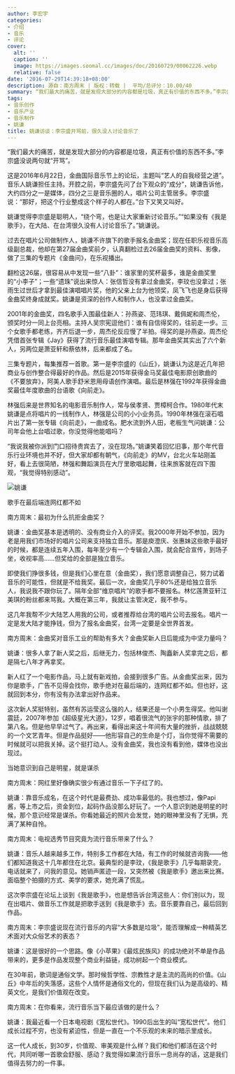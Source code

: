 ```yaml
---
author: 李宏宇
categories:
- 介绍
- 音乐
- 评论
cover:
  alt: ''
  caption: ''
  image: https://images.soomal.cc/images/doc/20160729/00062226.webp
  relative: false
date: '2016-07-29T14:39:18+08:00'
description: 源自：南方周末 | 版权：转载 |  平均/总评分：10.00/40
summary: “我们最大的痛苦，就是发现大部分的内容都是垃圾，真正有价值的东西不多。”李宗盛没说两句就“开骂”。这是2016年6月22日，金曲国际音乐节上的论坛，主题叫“艺人的自我经营之道”。音乐人姚谦担任主持。开腔之前，李宗盛先问了台下观众的“成分”……
tags:
- 音乐创作
- 音乐产业
- 音乐制作
- 姚谦
title: 姚谦访谈：李宗盛开骂前，很久没人讨论音乐了
---
```


“我们最大的痛苦，就是发现大部分的内容都是垃圾，真正有价值的东西不多。”李宗盛没说两句就“开骂”。

这是2016年6月22日，金曲国际音乐节上的论坛，主题叫“艺人的自我经营之道”。音乐人姚谦担任主持。开腔之前，李宗盛先问了台下观众的“成分”，姚谦告诉他，大约四分之一是媒体，四分之三是音乐圈的人，唱片公司主管居多。李宗盛说：“那好，把这个行业整成这个样子的人都在。”台下又笑又叫好。

姚谦觉得李宗盛是聪明人，“绕个弯，也是让大家重新讨论音乐。”“如果没有《我是歌手》，在大陆、在台湾很久没有人讨论音乐了。”姚谦说。

过去在唱片公司做制作人，姚谦不许旗下的歌手报名金曲奖；现在任职乐视音乐高级副总裁，他却在第27届金曲奖前夕，认真翻检过去26届金曲奖的资料、影像，做了三集的专题片《金曲问》，在乐视播出。

翻检这26届，很容易从中发现一些“八卦”：谁家里的奖杯最多，谁是金曲奖里的“小李子”；一些“遗珠”说出来惊人：张信哲没有拿过金曲奖，李玟也没拿过；张雨生过世后才拿到最佳演唱唱片奖，他的父亲上台为他领奖，凤飞飞也是身后获得金曲奖终身成就奖。姚谦是资深的创作人和制作人，也没拿过金曲奖。

2001年的金曲奖，四名歌手入围最佳新人：孙燕姿、范玮琪、戴佩妮和周杰伦，颁奖时分一同上台亮相。主持人吴宗宪逗他们：谁有自信得奖的，往前走一步。三个女歌手都老练，齐齐后退一步，周杰伦反应慢了半拍。得奖的是孙燕姿。周杰伦凭借首张专辑《Jay》获得了流行音乐最佳演唱专辑。那年金曲奖其实出了六个新人，另两位是萧亚轩和蔡依林，后来都成了名。

三集专题片，每集推荐一首歌。第一是李宗盛的《山丘》，姚谦认为这是近几年把商业与创作整合得最好的作品。然后是2015年获得金马奖最佳电影原创歌曲的《不要放弃》，阿美人歌手舒米恩用母语创作演唱。最后是林强在1992年获得金曲奖最佳年度歌曲的台语歌《向前走》。

林强后来是世界知名的电影音乐制作人，常与侯孝贤、贾樟柯合作。1980年代末姚谦是点将唱片的一线制作人，林强是公司的小小业务员。1990年林强在滚石唱片出了第一张专辑《向前走》，一曲成名。肥水流到外人田，老板生气问姚谦：公司年会他上台唱过歌，你没觉得他能唱吗？

“我说我被你派到门口招待贵宾去了，没在现场。”姚谦笑着回忆旧事，那个年代音乐行业环境也并不好，但大家却都有朝气，《向前走》的MV，台北火车站刚盖好，看上去很简陋，林强和舞蹈演员在大厅里歌唱起舞，往来旅客就在四下围观，“我觉得特别感动”。

![姚谦](https://images.soomal.cc/images/doc/20160729/00062225.webp)





歌手在最后端连网红都不如

南方周末：最初为什么抗拒金曲奖？

姚谦：金曲奖基本是透明的、没有商业介入的评奖。我2000年开始不参加，因为老是用我们市场好的唱片公司来支持独立音乐。那是庾澄庆、张惠妹这些歌手最好的时候，都是连续五年入围，每年至少有一个专辑会入围，就会配合宣传，到场子坐，收视率高……但奖给的全部是独立音乐。

即使我们挣很多钱，但是我们心里在意（金曲奖），我们愿意调整自己，努力试着音乐的可能性，但就是不给我奖。最后一次，金曲奖几乎80%还是给独立音乐人，我说我不跟你玩了。隔年全部“维京唱片”的歌手都不要报名。林忆莲萧亚轩江美琪的粉丝都来骂我。大概在第三年，我就让主管决定，我不参与。

这几年我帮不少大陆艺人用我的公司，或者推荐给台湾的唱片公司去报名。唱片一定是发大陆才能挣钱，但为了报名金曲奖，台湾一定要是全世界首发。

南方周末：金曲奖对音乐工业的帮助有多大？金曲奖新人日后能成为中坚力量吗？

姚谦：很多人拿了新人奖之后，后继无力，包括林俊杰、陶矗新人奖拿完之后，都是隔七八年才再拿奖。

新人红了一个电影作品，马上就有新戏拍，会接到很多广告。从金曲奖出来，因为你是歌手，广告不见得会找你，歌手绝对在最后端的，连网红都不如。但也好，这就回到本分，你有没有办法拿出好作品来。

这次新人奖挺特别，虽然有苏运莹这么强的人，结果还是一个小男生得奖。他叫谢震廷，2007年参加《超级星光大道》，12岁，唱着很流气的张宇的那种情歌，排了第八名。但是他早早过气了。再出来，看得出来这十年间有大量的挫折，战战兢兢的一个文艺青年。但是作品挺好――他形容自己的生命是个灯，当你觉得不需要的时候就可以把我关掉。这个挺打动人。没有金曲奖，我也没有看到他，媒体也没出现过。

当她意识到自己是明星，就是谋杀

南方周末：网红里好像确实很少有通过音乐一下子红了的。

姚谦：靠音乐成名，在这个时代是最费劲、成功率最低的。我也想过，像Papi酱，等上市之后，资金到位，起码作品没那么好玩了。一个人意识到她是明星的时候，那个意识经常是谋杀。你看她最近的照片会发觉，她的眼神里没有了无惧，充满了某种自怜。

南方周末：电视选秀节目究竟为流行音乐带来了什么？

姚谦：音乐人越来越多工作，特别多工作都在大陆，有工作的时候就咨询我――他们都知道我这十几年都住在北京。最典型的是李玟，《我是歌手》几乎每期录完，电话就来了，问我的意见。她销声匿迹一段，又突然被《我是歌手》邀出来比赛。面临整个拍摄的方式、美学的要求，她充满了慌乱。

这次李宗盛在论坛上谈到《我是歌手》，也是想告诉台湾这些人：你们别以为，现在出唱片、做音乐工作就是把歌手送到《我是歌手》去。音乐要靠自己，最后回到作品。

南方周末：李宗盛说现在流行音乐的内容“大多数是垃圾”，能否理解成一种精英艺术面对大众俗艺术的表态？

姚谦：这是很好的一个思路。像《小苹果》《最炫民族风》的成功绝对不单是作品带来的，更多是作品发现整个商业利益链，成功树起一个商业模式。

在30年前，歌词是通俗文学。那时候哲学性、宗教性才是主流的高尚的价值。《山丘》中年后的失落感，这些个人情怀是通俗文化的，但现在我们认为是高级的、精英文化，是我们价值观在改变。

南方周末：在你看来，流行音乐当下最应该做的是什么？

姚谦：我最近看一个日本电视剧《宽松世代》。1990后出生的叫“宽松世代”。他们成长过程不穷，也没有紧迫性，但是一直在一个不乐观的未来的暗示里成长。

这一代人成长，到30岁，价值观、审美观是什么样？我们和他们都活在这个时代，共同听哪一首歌会舒服、感动？我觉得如果流行音乐一息尚存的话，这是我们值得去努力的一件事。